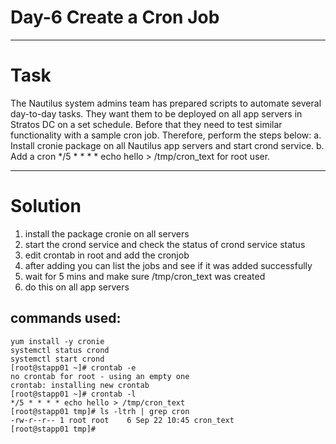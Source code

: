 # Day-6 Create a Cron Job
---
# Task
The Nautilus system admins team has prepared scripts to automate several day-to-day tasks. They want them to be deployed on all app servers in Stratos DC on a set schedule. Before that they need to test similar functionality with a sample cron job. Therefore, perform the steps below:
a. Install cronie package on all Nautilus app servers and start crond service.
b. Add a cron */5 * * * * echo hello > /tmp/cron_text for root user.

---
# Solution
1. install the package cronie on all servers
2. start the crond service and check the status of crond service status
3. edit crontab in root and add the cronjob
4. after adding you can list the jobs and see if it was added successfully 
5. wait for 5 mins and make sure /tmp/cron_text was created
6. do this on all app servers

## commands used:
```
yum install -y cronie
systemctl status crond
systemctl start crond
[root@stapp01 ~]# crontab -e
no crontab for root - using an empty one
crontab: installing new crontab
[root@stapp01 ~]# crontab -l
*/5 * * * * echo hello > /tmp/cron_text
[root@stapp01 tmp]# ls -ltrh | grep cron
-rw-r--r-- 1 root root    6 Sep 22 10:45 cron_text
[root@stapp01 tmp]# 
```

